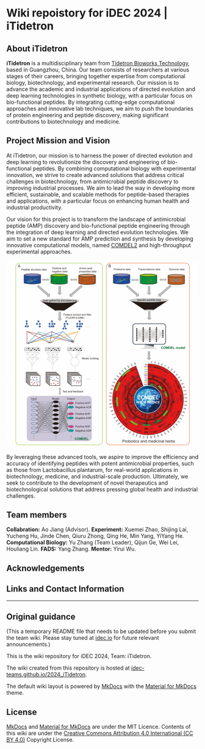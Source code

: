 # Wiki repoistory for iDEC 2024 | iTidetron
  
## About iTidetron  
**iTidetron** is a multidisciplinary team from [Tidetron Bioworks Technology](https://www.tidetronbio.com/en/), based in Guangzhou, China. Our team consists of researchers at various stages of their careers, bringing together expertise from computational biology, biotechnology, and experimental research. Our mission is to advance the academic and industrial applications of directed evolution and deep learning technologies in synthetic biology, with a particular focus on bio-functional peptides. By integrating cutting-edge computational approaches and innovative lab techniques, we aim to push the boundaries of protein engineering and peptide discovery, making significant contributions to biotechnology and medicine. 
  
## Project Mission and Vision
At iTidetron, our mission is to harness the power of directed evolution and deep learning to revolutionize the discovery and engineering of bio-functional peptides. By combining computational biology with experimental innovation, we strive to create advanced solutions that address critical challenges in biotechnology, from antimicrobial peptide discovery to improving industrial processes. We aim to lead the way in developing more efficient, sustainable, and scalable methods for peptide-based therapies and applications, with a particular focus on enhancing human health and industrial productivity.  

Our vision for this project is to transform the landscape of antimicrobial peptide (AMP) discovery and bio-functional peptide engineering through the integration of deep learning and directed evolution technologies. We aim to set a new standard for AMP prediction and synthesis by developing innovative computational models, named [COMDEL2](https://ai.tidetronbio.com:7782/COMDEL2.html) and high-throughput experimental approaches. 
  
<div align="center">
  <img src="docs/documentation/experiment_record/Fig1_COMDEL_application.png" alt="COMDEL2" />
</div>
  
By leveraging these advanced tools, we aspire to improve the efficiency and accuracy of identifying peptides with potent antimicrobial properties, such as those from Lactobacillus plantarum, for real-world applications in biotechnology, medicine, and industrial-scale production. Ultimately, we seek to contribute to the development of novel therapeutics and biotechnological solutions that address pressing global health and industrial challenges.
  
## Team members  
**Collabration:** Ao Jiang (Advisor). 
**Experiment:** Xuemei Zhao, Shijing Lai, Yucheng Hu, Jinde Chen, Qiuru Zhong, Qing He, Min Yang, YiYang He. 
**Computational Biology:** Yu Zhang (Team Leader), Qijun Ge, Wei Lei, Houliang Lin. 
**FADS:** Yang Zhang. 
**Mentor:** Yirui Wu. 

  
## Acknowledgements  

## Links and Contact Information

  
---

## Original guidance

(This a temporary README file that needs to be updated before you submit the team wiki. Please stay tuned at [idec.io](https://idec.io) for future relevant announcements.)

This is the wiki repository for iDEC 2024, Team: iTidetron.

The wiki created from this repository is hosted at [idec-teams.github.io/2024_iTidetron](https://idec-teams.github.io/2024_iTidetron).

The default wiki layout is powered by [MkDocs](http://mkdocs.org) with the [Material for MkDocs](https://squidfunk.github.io/mkdocs-material/) theme.

## License

[MkDocs](http://mkdocs.org) and [Material for MkDocs](https://squidfunk.github.io/mkdocs-material/) are under the MIT Licence. Contents of this wiki are under the [Creative Commons Attribution 4.0 International (CC BY 4.0)](https://creativecommons.org/licenses/by/4.0/legalcode) Copyright License.
